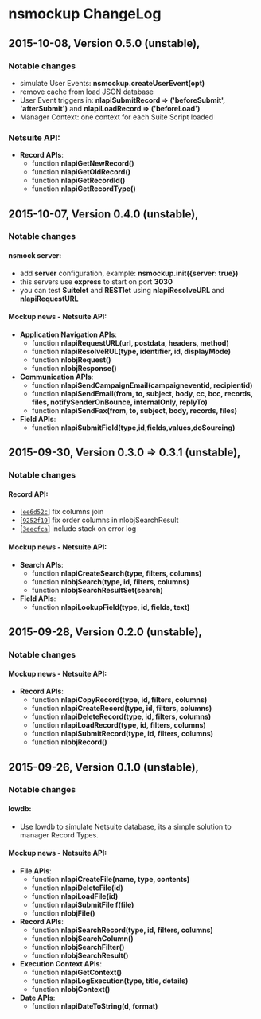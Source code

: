 # nsmockup ChangeLog

## 2015-10-08, Version 0.5.0 (unstable),

### Notable changes
  * simulate User Events: **nsmockup.createUserEvent(opt)**
  * remove cache from load JSON database
  * User Event triggers in: **nlapiSubmitRecord => ('beforeSubmit', 'afterSubmit')** and **nlapiLoadRecord => ('beforeLoad')**
  * Manager Context: one context for each Suite Script loaded

### Netsuite API:
  * __Record APIs__:
    - function **nlapiGetNewRecord()**
    - function **nlapiGetOldRecord()**
    - function **nlapiGetRecordId()**
    - function **nlapiGetRecordType()**

## 2015-10-07, Version 0.4.0 (unstable),

### Notable changes

#### nsmock server:
  * add **server** configuration, example: **nsmockup.init({server: true})**
  * this servers use **express** to start on port **3030**
  * you can test **Suitelet** and **RESTlet** using **nlapiResolveURL** and **nlapiRequestURL**

#### Mockup news - Netsuite API:
  * __Application Navigation APIs__:
    - function **nlapiRequestURL(url, postdata, headers, method)**
    - function **nlapiResolveRUL(type, identifier, id, displayMode)**
    - function **nlobjRequest()**
    - function **nlobjResponse()**
  * __Communication APIs__:
    - function **nlapiSendCampaignEmail(campaigneventid, recipientid)**
    - function **nlapiSendEmail(from, to, subject, body, cc, bcc, records, files, notifySenderOnBounce, internalOnly, replyTo)**
    - function **nlapiSendFax(from, to, subject, body, records, files)**
  * __Field APIs__:
    - function **nlapiSubmitField(type,id,fields,values,doSourcing)**

## 2015-09-30, Version 0.3.0 => 0.3.1 (unstable),

### Notable changes

#### Record API:
   * [[`ee6d52c`](https://github.com/suiteplus/nsmockup/commit/ee6d52c89f84af6aed9666faf7ce61ba781b4118)] fix columns join
   * [[`9252f19`](https://github.com/suiteplus/nsmockup/commit/9252f19c32f798b48ea6a88d3f759a40767234df)] fix order columns in nlobjSearchResult
   * [[`3eecfca`](https://github.com/suiteplus/nsmockup/commit/3eecfca10d801eee0a42ca841923e3e6d5acca8b)] include stack on error log 

#### Mockup news - Netsuite API:
  * __Search APIs__:
    - function **nlapiCreateSearch(type, filters, columns)**
    - function **nlobjSearch(type, id, filters, columns)**
    - function **nlobjSearchResultSet(search)**
  * __Field APIs__:
    - function **nlapiLookupField(type, id, fields, text)**

## 2015-09-28, Version 0.2.0 (unstable),

### Notable changes

#### Mockup news - Netsuite API:
  * __Record APIs__:
    - function **nlapiCopyRecord(type, id, filters, columns)**
    - function **nlapiCreateRecord(type, id, filters, columns)**
    - function **nlapiDeleteRecord(type, id, filters, columns)**
    - function **nlapiLoadRecord(type, id, filters, columns)**
    - function **nlapiSubmitRecord(type, id, filters, columns)**
    - function **nlobjRecord()**

## 2015-09-26, Version 0.1.0 (unstable),

### Notable changes

#### lowdb: 
   - Use lowdb to simulate Netsuite database, its a simple solution to manager Record Types.

#### Mockup news - Netsuite API:
  * __File APIs__:
    - function **nlapiCreateFile(name, type, contents)**
    - function **nlapiDeleteFile(id)**
    - function **nlapiLoadFile(id)**
    - function **nlapiSubmitFile f(file)**
    - function **nlobjFile()**
  * __Record APIs__:
    - function **nlapiSearchRecord(type, id, filters, columns)**
    - function **nlobjSearchColumn()**
    - function **nlobjSearchFilter()**
    - function **nlobjSearchResult()**
  * __Execution Context APIs__:
    - function **nlapiGetContext()**
    - function **nlapiLogExecution(type, title, details)**
    - function **nlobjContext()**
  * __Date APIs__:
    - function **nlapiDateToString(d, format)**